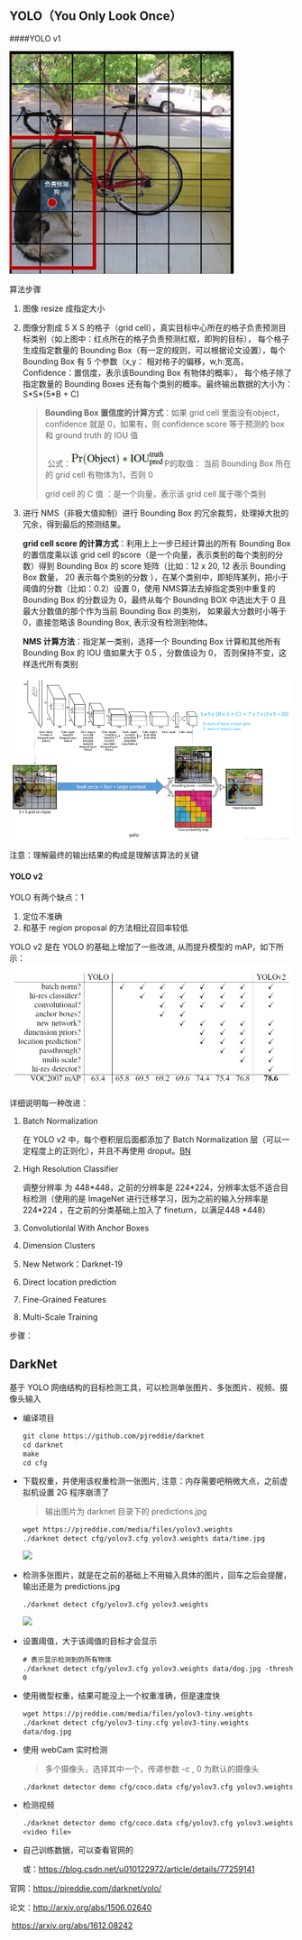 ## YOLO（You Only Look Once）

####YOLO v1

![](../imgs/88.png)



算法步骤

1. 图像 resize 成指定大小

2. 图像分割成 S X S 的格子（grid cell），真实目标中心所在的格子负责预测目标类别（如上图中：红点所在的格子负责预测红框，即狗的目标）， 每个格子生成指定数量的 Bounding Box（有一定的规则，可以根据论文设置），每个 Bounding Box 有 5 个参数（x,y： 相对格子的偏移，w,h:宽高，  Confidence：置信度，表示该Bounding Box 有物体的概率）， 每个格子除了指定数量的 Bounding Boxes 还有每个类别的概率。最终输出数据的大小为：S\*S\*(5*B + C)

   >**Bounding Box 置信度的计算方式**：如果 grid cell 里面没有object，confidence 就是 0，如果有，则 confidence score 等于预测的 box 和 ground truth 的 IOU 值
   >
   >​	公式：![](../imgs/89.png)P的取值： 当前 Bounding Box 所在的 grid cell 有物体为1，否则 0
   >
   >grid cell 的 C 值 ：是一个向量，表示该 grid cell 属于哪个类别

3. 进行 NMS（非极大值抑制）进行 Bounding Box 的冗余裁剪，处理掉大批的冗余，得到最后的预测结果。

   **grid cell score 的计算方式**：利用上上一步已经计算出的所有 Bounding Box 的置信度乘以该 grid cell 的score（是一个向量，表示类别的每个类别的分数）得到 Bounding Box 的 score 矩阵（比如：12 x 20, 12 表示 Bounding Box 数量， 20 表示每个类别的分数 ），在某个类别中，即矩阵某列，把小于阈值的分数（比如：0.2）设置 0，使用 NMS算法去掉指定类别中重复的 Bounding Box 的分数设为 0，最终从每个 Bounding BOX 中选出大于 0 且最大分数值的那个作为当前 Bounding Box 的类别， 如果最大分数时小等于 0，直接忽略该 Bounding Box, 表示没有检测到物体。

   **NMS 计算方法**：指定某一类别，选择一个 Bounding Box 计算和其他所有 Bounding Box 的 IOU 值如果大于 0.5 ，分数值设为 0， 否则保持不变，这样迭代所有类别

![](../imgs/90.png)



注意：理解最终的输出结果的构成是理解该算法的关键



#### YOLO v2

YOLO 有两个缺点：1

1. 定位不准确
2. 和基于 region proposal 的方法相比召回率较低

YOLO v2 是在 YOLO 的基础上增加了一些改进, 从而提升模型的 mAP，如下所示：![](../imgs/91.png)

详细说明每一种改进：

1. Batch Normalization

   在 YOLO v2 中，每个卷积层后面都添加了 Batch Normalization 层（可以一定程度上的正则化），并且不再使用 droput。<a href="../Batch Norm.md">BN</a>

2. High Resolution Classifier

   调整分辨率 为 448\*448，之前的分辨率是 224\*224，分辨率太低不适合目标检测（使用的是 ImageNet 进行迁移学习，因为之前的输入分辨率是 224\*224 ，在之前的分类基础上加入了 fineturn，以满足448 *448）

3. Convolutionlal With Anchor Boxes

4. Dimension Clusters

5. New Network：Darknet-19

6. Direct location prediction

7. Fine-Grained Features  

8. Multi-Scale Training


步骤：





## DarkNet

基于 YOLO 网络结构的目标检测工具，可以检测单张图片、多张图片、视频、摄像头输入

- 编译项目

  ```
  git clone https://github.com/pjreddie/darknet
  cd darknet
  make
  cd cfg
  ```

- 下载权重，并使用该权重检测一张图片, 注意：内存需要吧稍微大点，之前虚拟机设置 2G 程序崩溃了

  > 输出图片为 darknet 目录下的 predictions.jpg

  ```
  wget https://pjreddie.com/media/files/yolov3.weights
  ./darknet detect cfg/yolov3.cfg yolov3.weights data/time.jpg
  ```

  ![](F:/documents/AI/machine-learning/imgs/143.png)

- 检测多张图片，就是在之前的基础上不用输入具体的图片，回车之后会提醒，输出还是为 predictions.jpg

  ```
  ./darknet detect cfg/yolov3.cfg yolov3.weights
  ```

  ![](F:/documents/AI/machine-learning/imgs/144.png)



- 设置阈值，大于该阈值的目标才会显示

  ```
  # 表示显示检测到的所有物体
  ./darknet detect cfg/yolov3.cfg yolov3.weights data/dog.jpg -thresh 0
  ```

- 使用微型权重，结果可能没上一个权重准确，但是速度快

  ```
  wget https://pjreddie.com/media/files/yolov3-tiny.weights
  ./darknet detect cfg/yolov3-tiny.cfg yolov3-tiny.weights data/dog.jpg
  ```

- 使用 webCam 实时检测

  > 多个摄像头，选择其中一个，传递参数 -c <num>, 0 为默认的摄像头

  ```
  ./darknet detector demo cfg/coco.data cfg/yolov3.cfg yolov3.weights
  ```

- 检测视频

  ```
  ./darknet detector demo cfg/coco.data cfg/yolov3.cfg yolov3.weights <video file>
  ```

- 自己训练数据，可以查看官网的

  或：https://blog.csdn.net/u010122972/article/details/77259141



官网：https://pjreddie.com/darknet/yolo/





论文：http://arxiv.org/abs/1506.02640

​	   https://arxiv.org/abs/1612.08242
